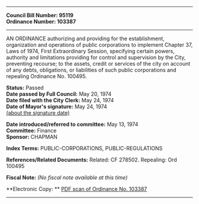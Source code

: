 * * * * *  
  
**Council Bill Number: [](#h0)[](#h2)95119**   
**Ordinance Number: 103387**  
  
* * * * *  
  
AN ORDINANCE authorizing and providing for the establishment, organization and operations of public corporations to implement Chapter 37, Laws of 1974, First Extraordinary Session, specifying certain powers, authority and limitations providing for control and supervision by the City, preventing recourse; to the assets, credit or services of the city on account of any debts, obligations, or liabilities of such public corporations and repealing Ordinance No. 100495.  
  
**Status:** Passed   
**Date passed by Full Council:** May 20, 1974   
**Date filed with the City Clerk:** May 24, 1974   
**Date of Mayor's signature:** May 24, 1974   
[(about the signature date)](/~public/approvaldate.htm)   
  
  
**Date introduced/referred to committee:** May 13, 1974   
**Committee:** Finance   
**Sponsor:** CHAPMAN   
  
**Index Terms:** PUBLIC-CORPORATIONS, PUBLIC-REGULATIONS  
  
**References/Related Documents:** Related: CF 278502. Repealing: Ord 100495  
  
**Fiscal Note:** *(No fiscal note available at this time)*  
  
**Electronic Copy: ** [PDF scan of Ordinance No. 103387](/~archives/Ordinances/Ord_103387.pdf)  
  
* * * * *  
